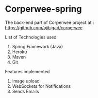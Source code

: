 # Corperwee-spring

The back-end part of Corperwee project at : https://github.com/ajibigad/corperwee

List of Technologies used
1. Spring Framework (Java)
2. Heroku
3. Maven
4. Git

Features implemented
1. Image upload
2. WebSockets for Notifications
3. Sends Emails 


